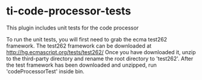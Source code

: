 ti-code-processor-tests
=======================

This plugin includes unit tests for the code processor


To run the unit tests, you will first need to grab the ecma test262 framework.  The test262 framework can be downloaded at http://hg.ecmascript.org/tests/test262/  Once you have downloaded it, unzip to the third-party directory and rename the root directory to 'test262'.  After the test framework has been downloaded and unzipped, run 'codeProcessorTest' inside bin.